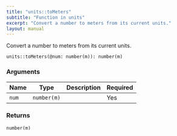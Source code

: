 ```yaml
---
title: "units::toMeters"
subtitle: "Function in units"
excerpt: "Convert a number to meters from its current units."
layout: manual
---
```


Convert a number to meters from its current units.

```kcl
units::toMeters(@num: number(m)): number(m)
```



### Arguments

| Name | Type | Description | Required |
|----------|------|-------------|----------|
| `num` | `number(m)` |  | Yes |

### Returns

`number(m)`



